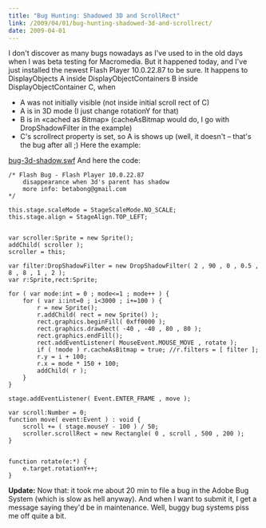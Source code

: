 ```yaml
---
title: "Bug Hunting: Shadowed 3D and ScrollRect"
link: /2009/04/01/bug-hunting-shadowed-3d-and-scrollrect/
date: 2009-04-01
---
```



I don't discover as many bugs nowadays as I've used to in the old days when I was beta testing for Macromedia. But it happened today, and I've just installed the newest Flash Player 10.0.22.87 to be sure. It happens to DisplayObjects A inside DisplayObjectContainers B inside DisplayObjectContainer C, when 

  * A was not initially visible (not inside initial scroll rect of C)
  * A is in 3D mode (I just change rotationY for that)
  * B is in «cached as Bitmap» (cacheAsBitmap would do, I go with DropShadowFilter in the example)
  * C's scrollrect property is set, so A is shows up (well, it doesn't – that's the bug after all ;)
Here the example: 

[bug-3d-shadow.swf](/uploads/2009/04/bug-3d-shadow.swf) And here the code: 
    
    
    /* Flash Bug - Flash Player 10.0.22.87
    	disappearance when 3d's parent has shadow
    	more info: betabong@gmail.com
    */
    
    this.stage.scaleMode = StageScaleMode.NO_SCALE;
    this.stage.align = StageAlign.TOP_LEFT;
    
    
    var scroller:Sprite = new Sprite();
    addChild( scroller );
    scroller = this;
    
    var filter:DropShadowFilter = new DropShadowFilter( 2 , 90 , 0 , 0.5 , 8 , 8 , 1 , 2 );
    var r:Sprite,rect:Sprite;
    
    for ( var mode:int = 0 ; mode<=1 ; mode++ ) {
    	for ( var i:int=0 ; i<3000 ; i+=100 ) {
    		r = new Sprite();
    		r.addChild( rect = new Sprite() );
    		rect.graphics.beginFill( 0xff0000 );
    		rect.graphics.drawRect( -40 , -40 , 80 , 80 );
    		rect.graphics.endFill();
    		rect.addEventListener( MouseEvent.MOUSE_MOVE , rotate );
    		if ( !mode ) r.cacheAsBitmap = true; //r.filters = [ filter ];
    		r.y = i + 100;
    		r.x = mode * 150 + 100;
    		addChild( r );
    	}
    }
    
    stage.addEventListener( Event.ENTER_FRAME , move );
    
    var scroll:Number = 0;
    function move( event:Event ) : void {
    	scroll += ( stage.mouseY - 100 ) / 50;
    	scroller.scrollRect = new Rectangle( 0 , scroll , 500 , 200 );
    }
    
    
    function rotate(e:*) {
    	e.target.rotationY++;
    }

**Update:** Now that: it took me about 20 min to file a bug in the Adobe Bug System (which is slow as hell anyway). And when I want to submit it, I get a message saying they'd be in maintenance. Well, buggy bug systems piss me off quite a bit.
